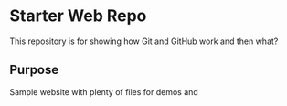 # Starter Web Repo

This repository is for showing how Git and GitHub work and then what?

## Purpose

Sample website with plenty of files for demos and

